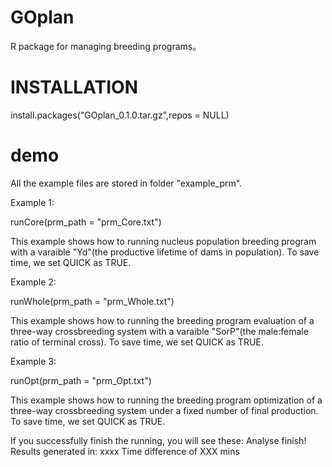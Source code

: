# GOplan
R package for managing breeding programs。

# INSTALLATION
install.packages("GOplan_0.1.0.tar.gz",repos = NULL)

# demo
All the example files are stored in folder "example_prm".

Example 1:

runCore(prm_path = "prm_Core.txt")

This example shows how to running nucleus population breeding program with a varaible "Yd"(the productive lifetime of dams in population). To save time, we set QUICK as TRUE.

Example 2:

runWhole(prm_path = "prm_Whole.txt")

This example shows how to running the breeding program evaluation of a three-way crossbreeding system with a varaible "SorP"(the male:female ratio of terminal cross). To save time, we set QUICK as TRUE.

Example 3:

runOpt(prm_path = "prm_Opt.txt")

This example shows how to running the breeding program optimization of a three-way crossbreeding system under a fixed number of final production. To save time, we set QUICK as TRUE.

If you successfully finish the running, you will see these:
Analyse finish!
Results generated in: xxxx 
Time difference of XXX mins





